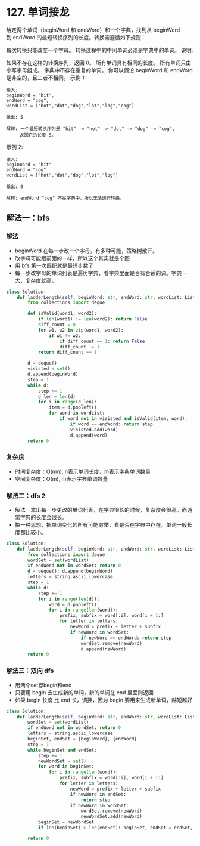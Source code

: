 # 127. 单词接龙
给定两个单词（beginWord 和 endWord）和一个字典，找到从 beginWord 到 endWord 的最短转换序列的长度。转换需遵循如下规则：

每次转换只能改变一个字母。
转换过程中的中间单词必须是字典中的单词。
说明:

如果不存在这样的转换序列，返回 0。
所有单词具有相同的长度。
所有单词只由小写字母组成。
字典中不存在重复的单词。
你可以假设 beginWord 和 endWord 是非空的，且二者不相同。
示例 1:
```
输入:
beginWord = "hit",
endWord = "cog",
wordList = ["hot","dot","dog","lot","log","cog"]

输出: 5

解释: 一个最短转换序列是 "hit" -> "hot" -> "dot" -> "dog" -> "cog",
     返回它的长度 5。
```

示例 2:
```
输入:
beginWord = "hit"
endWord = "cog"
wordList = ["hot","dot","dog","lot","log"]

输出: 0

解释: endWord "cog" 不在字典中，所以无法进行转换。
```

## 解法一：bfs

### 解法
- beginWord 在每一步改一个字母，有多种可能，策略树散开。
- 改字母可能跟前面的一样，所以这个其实就是个图
- 用 bfs 第一次匹配就是最短步数了
- 每一步改字母的单词列表是遍历字典，看字典里面是否有合适的词。字典一大，复杂度就高。

```python
class Solution:
    def ladderLength(self, beginWord: str, endWord: str, wordList: List[str]) -> int:
        from collections import deque

        def isValid(word1, word2):
            if len(word1) != len(word2): return False
            diff_count = 0
            for w1, w2 in zip(word1, word2):
                if w1 != w2:
                    if diff_count == 1: return False
                    diff_count += 1
            return diff_count == 1

        d = deque()
        visisted = set()
        d.append(beginWord)
        step = 1
        while d:
            step += 1
            d_len = len(d)
            for i in range(d_len):
                item = d.popleft()
                for word in wordList:
                    if word not in visisted and isValid(item, word):
                        if word == endWord: return step
                        visisted.add(word)
                        d.append(word)
        return 0
```

### 复杂度
- 时间复杂度：O(nm), n表示单词长度，m表示字典单词数量
- 空间复杂度：O(m), m表示字典单词数量

### 解法二：dfs 2
- 解法一拿出每一步更改的单词列表，在字典很长的时候，复杂度会很高。而通常字典的长度会很长。
- 换一种思想，把单词变化的所有可能穷举，看是否在字典中存在。单词一般长度都比较小。

```python
class Solution:
    def ladderLength(self, beginWord: str, endWord: str, wordList: List[str]) -> int:
        from collections import deque
        wordSet = set(wordList)
        if endWord not in wordSet: return 0
        d = deque(); d.append(beginWord)
        letters = string.ascii_lowercase
        step = 1
        while d:
            step += 1
            for i in range(len(d)):
                word = d.popleft()
                for i in range(len(word)):
                    prefix, subfix = word[:i], word[i + 1:]
                    for letter in letters:
                        newWord = prefix + letter + subfix
                        if newWord in wordSet:
                            if newWord == endWord: return step
                            wordSet.remove(newWord)
                            d.append(newWord)
        return 0
```

### 解法三：双向 dfs
- 用两个set存begin和end
- 只要用 begin 去生成新的单词，新的单词在 end 里面则返回
- 如果 begin 长度 比 end 长，调换，因为 begin 要用来生成新单词，越短越好

```python
class Solution:
    def ladderLength(self, beginWord: str, endWord: str, wordList: List[str]) -> int:
        wordSet = set(wordList)
        if endWord not in wordSet: return 0
        letters = string.ascii_lowercase
        beginSet, endSet = {beginWord}, {endWord}
        step = 1
        while beginSet and endSet:
            step += 1
            newWordSet = set()
            for word in beginSet:
                for i in range(len(word)):
                    prefix, subfix = word[:i], word[i + 1:]
                    for letter in letters:
                        newWord = prefix + letter + subfix
                        if newWord in endSet:
                            return step
                        if newWord in wordSet:
                            wordSet.remove(newWord)
                            newWordSet.add(newWord)
            beginSet = newWordSet
            if len(beginSet) > len(endSet): beginSet, endSet = endSet, beginSet

        return 0
```